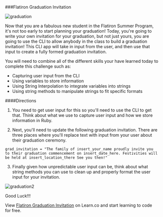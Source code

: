 ###Flatiron Graduation Invitation

![graduation](http://i.giphy.com/qLHzYjlA2FW8g.gif)

Now that you are a fabulous new student in the Flatiron Summer Program, it's not too early to start planning your graduation!  Today, you're going to write your own invitation for your graduation, but not just yours, you are going to use the CLI to allow anybody in the class to build a graduation invitation! This CLI app will take in input from the user, and then use that input to create a fully formed graduation invitation.

You will need to combine all of the different skills your have learned today to complete this challenge such as:
+  Capturing user input from the CLI
+  Using variables to store information
+  Using String Interpolation to integrate variables into strings
+  Using string methods to manipulate strings to fit specific formats

####Directions

1.  You need to get user input for this so you'll need to use the CLI to get that.  Think about what we use to capture user input and how we store information in Ruby.

2.  Next, you'll need to update the following graduation invitation. There are three places where you'll replace text with input from your user about their graduation ceremony. 

```
grad_invitation = "The family of insert_your_name proudly invite you to their graduation commencement on insert_date_here. Festivities will be held at insert_location_there See you then!"

```
3.  Finally given how unpredictable user input can be, think about what string methods you can use to clean up and properly format the user input for your invitation.

![graduation2](http://i.giphy.com/3oEduUGL2JaSK7oS76.gif)

Good Luck!!!

<p data-visibility='hidden'>View <a href='https://learn.co/lessons/hs-user-input-flatiron-graduation-invititation' title='Flatiron Graduation Invitation'>Flatiron Graduation Invitation</a> on Learn.co and start learning to code for free.</p>
